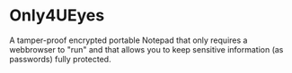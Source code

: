 # Only4UEyes
A tamper-proof encrypted portable Notepad that only requires a webbrowser to "run" and that allows you to keep sensitive information (as passwords) fully protected.
